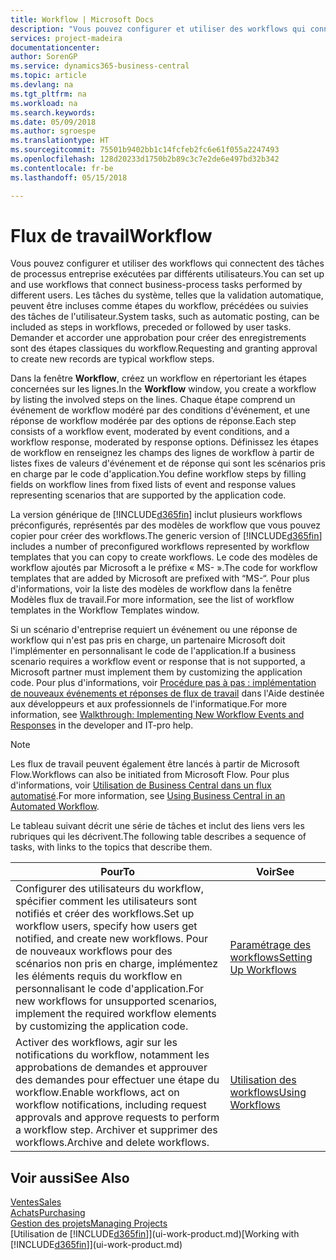 ```yaml
---
title: Workflow | Microsoft Docs
description: "Vous pouvez configurer et utiliser des workflows qui connectent des tâches de processus entreprise exécutées par différents utilisateurs. Les tâches du système, telles que la validation automatique, peuvent être incluses comme étapes du workflow, précédées ou suivies des tâches de l'utilisateur. Demander et accorder une approbation pour créer des enregistrements sont des étapes classiques du workflow."
services: project-madeira
documentationcenter: 
author: SorenGP
ms.service: dynamics365-business-central
ms.topic: article
ms.devlang: na
ms.tgt_pltfrm: na
ms.workload: na
ms.search.keywords: 
ms.date: 05/09/2018
ms.author: sgroespe
ms.translationtype: HT
ms.sourcegitcommit: 75501b9402bb1c14fcfeb2fc6e61f055a2247493
ms.openlocfilehash: 128d20233d1750b2b89c3c7e2de6e497bd32b342
ms.contentlocale: fr-be
ms.lasthandoff: 05/15/2018

---
```

# <a name="workflow"></a><span data-ttu-id="efaaa-105">Flux de travail</span><span class="sxs-lookup"><span data-stu-id="efaaa-105">Workflow</span></span>
<span data-ttu-id="efaaa-106">Vous pouvez configurer et utiliser des workflows qui connectent des tâches de processus entreprise exécutées par différents utilisateurs.</span><span class="sxs-lookup"><span data-stu-id="efaaa-106">You can set up and use workflows that connect business-process tasks performed by different users.</span></span> <span data-ttu-id="efaaa-107">Les tâches du système, telles que la validation automatique, peuvent être incluses comme étapes du workflow, précédées ou suivies des tâches de l'utilisateur.</span><span class="sxs-lookup"><span data-stu-id="efaaa-107">System tasks, such as automatic posting, can be included as steps in workflows, preceded or followed by user tasks.</span></span> <span data-ttu-id="efaaa-108">Demander et accorder une approbation pour créer des enregistrements sont des étapes classiques du workflow.</span><span class="sxs-lookup"><span data-stu-id="efaaa-108">Requesting and granting approval to create new records are typical workflow steps.</span></span>  

 <span data-ttu-id="efaaa-109">Dans la fenêtre **Workflow**, créez un workflow en répertoriant les étapes concernées sur les lignes.</span><span class="sxs-lookup"><span data-stu-id="efaaa-109">In the **Workflow** window, you create a workflow by listing the involved steps on the lines.</span></span> <span data-ttu-id="efaaa-110">Chaque étape comprend un événement de workflow modéré par des conditions d'événement, et une réponse de workflow modérée par des options de réponse.</span><span class="sxs-lookup"><span data-stu-id="efaaa-110">Each step consists of a workflow event, moderated by event conditions, and a workflow response, moderated by response options.</span></span> <span data-ttu-id="efaaa-111">Définissez les étapes de workflow en renseignez les champs des lignes de workflow à partir de listes fixes de valeurs d'événement et de réponse qui sont les scénarios pris en charge par le code d'application.</span><span class="sxs-lookup"><span data-stu-id="efaaa-111">You define workflow steps by filling fields on workflow lines from fixed lists of event and response values representing scenarios that are supported by the application code.</span></span>  

 <span data-ttu-id="efaaa-112">La version générique de [!INCLUDE[d365fin](includes/d365fin_md.md)] inclut plusieurs workflows préconfigurés, représentés par des modèles de workflow que vous pouvez copier pour créer des workflows.</span><span class="sxs-lookup"><span data-stu-id="efaaa-112">The generic version of [!INCLUDE[d365fin](includes/d365fin_md.md)] includes a number of preconfigured workflows represented by workflow templates that you can copy to create workflows.</span></span> <span data-ttu-id="efaaa-113">Le code des modèles de workflow ajoutés par Microsoft a le préfixe « MS- ».</span><span class="sxs-lookup"><span data-stu-id="efaaa-113">The code for workflow templates that are added by Microsoft are prefixed with “MS-“.</span></span> <span data-ttu-id="efaaa-114">Pour plus d'informations, voir la liste des modèles de workflow dans la fenêtre Modèles flux de travail.</span><span class="sxs-lookup"><span data-stu-id="efaaa-114">For more information, see the list of workflow templates in the Workflow Templates window.</span></span>  

 <span data-ttu-id="efaaa-115">Si un scénario d'entreprise requiert un événement ou une réponse de workflow qui n'est pas pris en charge, un partenaire Microsoft doit l'implémenter en personnalisant le code de l'application.</span><span class="sxs-lookup"><span data-stu-id="efaaa-115">If a business scenario requires a workflow event or response that is not supported, a Microsoft partner must implement them by customizing the application code.</span></span> <span data-ttu-id="efaaa-116">Pour plus d'informations, voir [Procédure pas à pas : implémentation de nouveaux événements et réponses de flux de travail](/dynamics-nav/Walkthrough--Implementing-New-Workflow-Events-and-Responses) dans l'Aide destinée aux développeurs et aux professionnels de l'informatique.</span><span class="sxs-lookup"><span data-stu-id="efaaa-116">For more information, see [Walkthrough: Implementing New Workflow Events and Responses](/dynamics-nav/Walkthrough--Implementing-New-Workflow-Events-and-Responses) in the developer and IT-pro help.</span></span>

> [!NOTE]  
> <span data-ttu-id="efaaa-117">Les flux de travail peuvent également être lancés à partir de Microsoft Flow.</span><span class="sxs-lookup"><span data-stu-id="efaaa-117">Workflows can also be initiated from Microsoft Flow.</span></span> <span data-ttu-id="efaaa-118">Pour plus d'informations, voir [Utilisation de Business Central dans un flux automatisé](across-how-use-financials-data-source-flow.md).</span><span class="sxs-lookup"><span data-stu-id="efaaa-118">For more information, see [Using Business Central in an Automated Workflow](across-how-use-financials-data-source-flow.md).</span></span>  

 <span data-ttu-id="efaaa-119">Le tableau suivant décrit une série de tâches et inclut des liens vers les rubriques qui les décrivent.</span><span class="sxs-lookup"><span data-stu-id="efaaa-119">The following table describes a sequence of tasks, with links to the topics that describe them.</span></span>  

|<span data-ttu-id="efaaa-120">**Pour**</span><span class="sxs-lookup"><span data-stu-id="efaaa-120">**To**</span></span>|<span data-ttu-id="efaaa-121">**Voir**</span><span class="sxs-lookup"><span data-stu-id="efaaa-121">**See**</span></span>|  
|------------|-------------|  
|<span data-ttu-id="efaaa-122">Configurer des utilisateurs du workflow, spécifier comment les utilisateurs sont notifiés et créer des workflows.</span><span class="sxs-lookup"><span data-stu-id="efaaa-122">Set up workflow users, specify how users get notified, and create new workflows.</span></span> <span data-ttu-id="efaaa-123">Pour de nouveaux workflows pour des scénarios non pris en charge, implémentez les éléments requis du workflow en personnalisant le code d'application.</span><span class="sxs-lookup"><span data-stu-id="efaaa-123">For new workflows for unsupported scenarios, implement the required workflow elements by customizing the application code.</span></span>|[<span data-ttu-id="efaaa-124">Paramétrage des workflows</span><span class="sxs-lookup"><span data-stu-id="efaaa-124">Setting Up Workflows</span></span>](across-set-up-workflows.md)|  
|<span data-ttu-id="efaaa-125">Activer des workflows, agir sur les notifications du workflow, notamment les approbations de demandes et approuver des demandes pour effectuer une étape du workflow.</span><span class="sxs-lookup"><span data-stu-id="efaaa-125">Enable workflows, act on workflow notifications, including request approvals and approve requests to perform a workflow step.</span></span> <span data-ttu-id="efaaa-126">Archiver et supprimer des workflows.</span><span class="sxs-lookup"><span data-stu-id="efaaa-126">Archive and delete workflows.</span></span>|[<span data-ttu-id="efaaa-127">Utilisation des workflows</span><span class="sxs-lookup"><span data-stu-id="efaaa-127">Using Workflows</span></span>](across-use-workflows.md)|  

## <a name="see-also"></a><span data-ttu-id="efaaa-128">Voir aussi</span><span class="sxs-lookup"><span data-stu-id="efaaa-128">See Also</span></span>  
[<span data-ttu-id="efaaa-129">Ventes</span><span class="sxs-lookup"><span data-stu-id="efaaa-129">Sales</span></span>](sales-manage-sales.md)  
[<span data-ttu-id="efaaa-130">Achats</span><span class="sxs-lookup"><span data-stu-id="efaaa-130">Purchasing</span></span>](purchasing-manage-purchasing.md)  
[<span data-ttu-id="efaaa-131">Gestion des projets</span><span class="sxs-lookup"><span data-stu-id="efaaa-131">Managing Projects</span></span>](projects-manage-projects.md)  
<span data-ttu-id="efaaa-132">[Utilisation de [!INCLUDE[d365fin](includes/d365fin_md.md)]](ui-work-product.md)</span><span class="sxs-lookup"><span data-stu-id="efaaa-132">[Working with [!INCLUDE[d365fin](includes/d365fin_md.md)]](ui-work-product.md)</span></span>

